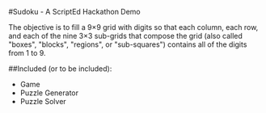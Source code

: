 #Sudoku - A ScriptEd Hackathon Demo

The objective is to fill a 9×9 grid with digits so that each column, each row, and each of the nine 3×3 sub-grids that compose the grid (also called "boxes", "blocks", "regions", or "sub-squares") contains all of the digits from 1 to 9.

##Included (or to be included):
- Game
- Puzzle Generator
- Puzzle Solver
